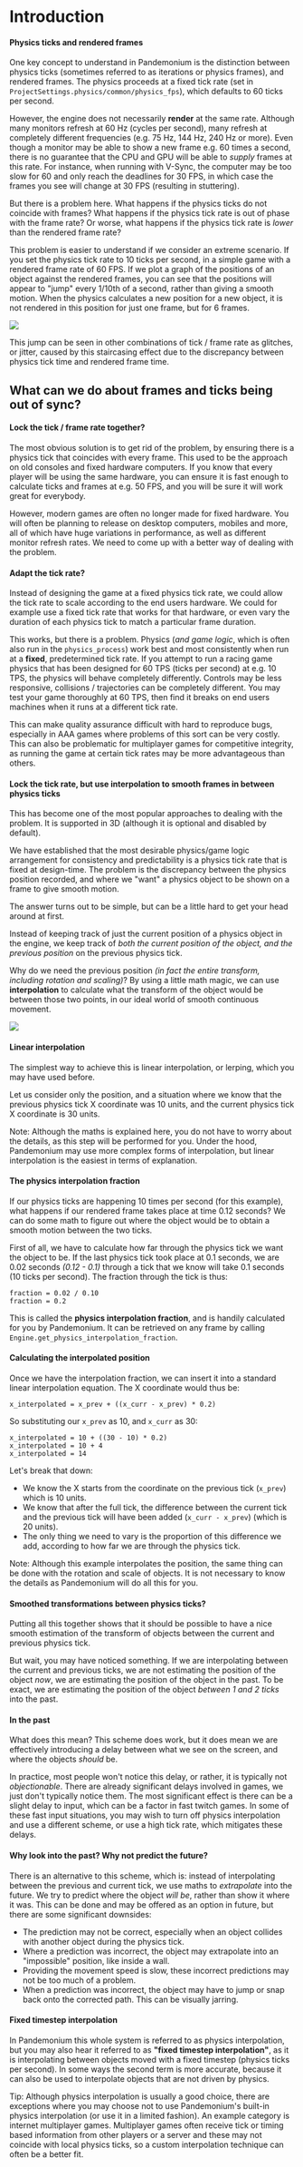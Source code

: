 
# Introduction

#### Physics ticks and rendered frames

One key concept to understand in Pandemonium is the distinction between physics ticks (sometimes
referred to as iterations or physics frames), and rendered frames. The physics proceeds at a fixed
tick rate (set in `ProjectSettings.physics/common/physics_fps`),
which defaults to 60 ticks per second.

However, the engine does not necessarily **render** at the same rate. Although many monitors refresh
at 60 Hz (cycles per second), many refresh at completely different frequencies (e.g. 75 Hz, 144 Hz,
240 Hz or more). Even though a monitor may be able to show a new frame e.g. 60 times a second,
there is no guarantee that the CPU and GPU will be able to *supply* frames at this rate. For
instance, when running with V-Sync, the computer may be too slow for 60 and only reach the
deadlines for 30 FPS, in which case the frames you see will change at 30 FPS (resulting
in stuttering).

But there is a problem here. What happens if the physics ticks do not coincide with frames? What
happens if the physics tick rate is out of phase with the frame rate? Or worse, what happens if
the physics tick rate is *lower* than the rendered frame rate?

This problem is easier to understand if we consider an extreme scenario. If you set the physics
tick rate to 10 ticks per second, in a simple game with a rendered frame rate of 60 FPS. If we
plot a graph of the positions of an object against the rendered frames, you can see that the
positions will appear to "jump" every 1/10th of a second, rather than giving a smooth motion.
When the physics calculates a new position for a new object, it is not rendered in this position
for just one frame, but for 6 frames.

![](img/fti_graph_fixed_ticks.png)

This jump can be seen in other combinations of tick / frame rate as glitches, or jitter, caused
by this staircasing effect due to the discrepancy between physics tick time and rendered frame time.

## What can we do about frames and ticks being out of sync?

#### Lock the tick / frame rate together?

The most obvious solution is to get rid of the problem, by ensuring there is a physics tick that
coincides with every frame. This used to be the approach on old consoles and fixed hardware
computers. If you know that every player will be using the same hardware, you can ensure it
is fast enough to calculate ticks and frames at e.g. 50 FPS, and you will be sure it will
work great for everybody.

However, modern games are often no longer made for fixed hardware. You will often be planning
to release on desktop computers, mobiles and more, all of which have huge variations in
performance, as well as different monitor refresh rates. We need to come up with a better
way of dealing with the problem.

#### Adapt the tick rate?

Instead of designing the game at a fixed physics tick rate, we could allow the tick rate to
scale according to the end users hardware. We could for example use a fixed tick rate that
works for that hardware, or even vary the duration of each physics tick to match a particular
frame duration.

This works, but there is a problem. Physics (*and game logic*, which is often also run in
the `physics_process`) work best and most consistently when run at a **fixed**, predetermined
tick rate. If you attempt to run a racing game physics that has been designed for 60 TPS
(ticks per second) at e.g. 10 TPS, the physics will behave completely differently. Controls
may be less responsive, collisions / trajectories can be completely different. You may test
your game thoroughly at 60 TPS, then find it breaks on end users machines when it runs
at a different tick rate.

This can make quality assurance difficult with hard to reproduce bugs, especially in
AAA games where problems of this sort can be very costly. This can also be problematic for multiplayer
games for competitive integrity, as running the game at certain tick rates may be more advantageous than others.

#### Lock the tick rate, but use interpolation to smooth frames in between physics ticks

This has become one of the most popular approaches to dealing with the problem.
It is supported in 3D (although it is optional and disabled by default).

We have established that the most desirable physics/game logic arrangement for
consistency and predictability is a physics tick rate that is fixed at design-time.
The problem is the discrepancy between the physics position recorded, and where we
"want" a physics object to be shown on a frame to give smooth motion.

The answer turns out to be simple, but can be a little hard to get your head around at first.

Instead of keeping track of just the current position of a physics object in the
engine, we keep track of *both the current position of the object, and the previous position*
on the previous physics tick.

Why do we need the previous position *(in fact the entire transform, including rotation and scaling)*?
By using a little math magic, we can use **interpolation** to calculate what the transform of the
object would be between those two points, in our ideal world of smooth continuous movement.

![](img/fti_graph_interpolated.png)

#### Linear interpolation

The simplest way to achieve this is linear interpolation, or lerping, which you may have used before.

Let us consider only the position, and a situation where we know that the previous
physics tick X coordinate was 10 units, and the current physics tick X coordinate is 30 units.

Note:
 Although the maths is explained here, you do not have to worry about the details, as
this step will be performed for you. Under the hood, Pandemonium may use more complex
forms of interpolation, but linear interpolation is the easiest in terms of explanation.

#### The physics interpolation fraction

If our physics ticks are happening 10 times per second (for this example), what happens if
our rendered frame takes place at time 0.12 seconds? We can do some math to figure out where the
object would be to obtain a smooth motion between the two ticks.

First of all, we have to calculate how far through the physics tick we want the object to be. If
the last physics tick took place at 0.1 seconds, we are 0.02 seconds *(0.12 - 0.1)* through a
tick that we know will take 0.1 seconds (10 ticks per second). The fraction through the tick is thus:

```
fraction = 0.02 / 0.10
fraction = 0.2
```

This is called the **physics interpolation fraction**, and is handily calculated for you by Pandemonium.
It can be retrieved on any frame by calling `Engine.get_physics_interpolation_fraction`.

#### Calculating the interpolated position

Once we have the interpolation fraction, we can insert it into a standard linear
interpolation equation. The X coordinate would thus be:

```
x_interpolated = x_prev + ((x_curr - x_prev) * 0.2)
```

So substituting our `x_prev` as 10, and `x_curr` as 30:

```
x_interpolated = 10 + ((30 - 10) * 0.2)
x_interpolated = 10 + 4
x_interpolated = 14
```

Let's break that down:

- We know the X starts from the coordinate on the previous tick (`x_prev`) which is 10 units.
- We know that after the full tick, the difference between the current tick and the previous tick
will have been added (`x_curr - x_prev`) (which is 20 units).
- The only thing we need to vary is the proportion of this difference we add, according to how far
we are through the physics tick.

Note:
 Although this example interpolates the position, the same thing can be done with the rotation and scale
of objects. It is not necessary to know the details as Pandemonium will do all this for you.

#### Smoothed transformations between physics ticks?

Putting all this together shows that it should be possible to have a nice smooth estimation of the
transform of objects between the current and previous physics tick.

But wait, you may have noticed something. If we are interpolating between the current and previous ticks,
we are not estimating the position of the object *now*, we are estimating the position of the object in the
past. To be exact, we are estimating the position of the object *between 1 and 2 ticks* into the past.

#### In the past

What does this mean? This scheme does work, but it does mean we are effectively introducing a delay between
what we see on the screen, and where the objects *should* be.

In practice, most people won't notice this delay, or rather, it is typically not *objectionable*. There
are already significant delays involved in games, we just don't typically notice them. The most
significant effect is there can be a slight delay to input, which can be a factor in fast twitch
games. In some of these fast input situations, you may wish to turn off physics interpolation and
use a different scheme, or use a high tick rate, which mitigates these delays.

#### Why look into the past? Why not predict the future?

There is an alternative to this scheme, which is: instead of interpolating between the previous and
current tick, we use maths to *extrapolate* into the future. We try to predict where the object
*will be*, rather than show it where it was. This can be done and may be offered as an option in
future, but there are some significant downsides:

- The prediction may not be correct, especially when an object collides with another object during the physics tick.
- Where a prediction was incorrect, the object may extrapolate into an "impossible" position, like inside a wall.
- Providing the movement speed is slow, these incorrect predictions may not be too much of a problem.
- When a prediction was incorrect, the object may have to jump or snap back onto the corrected path. This can be visually jarring.

#### Fixed timestep interpolation

In Pandemonium this whole system is referred to as physics interpolation, but you may also hear it
referred to as **"fixed timestep interpolation"**, as it is interpolating between objects moved
with a fixed timestep (physics ticks per second). In some ways the second term is more accurate,
because it can also be used to interpolate objects that are not driven by physics.

Tip: Although physics interpolation is usually a good choice, there are exceptions where you may
choose not to use Pandemonium's built-in physics interpolation (or use it in a limited fashion).
An example category is internet multiplayer games. Multiplayer games often receive tick or timing
based information from other players or a server and these may not coincide with local physics
ticks, so a custom interpolation technique can often be a better fit.

